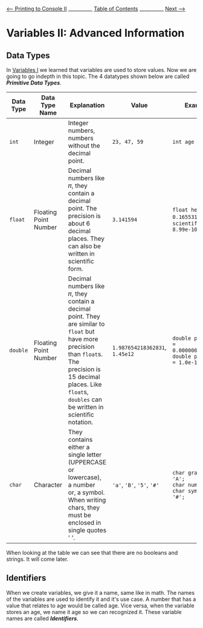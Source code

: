 
[⟵ Printing to Console II](Printing_II.md) __________ [Table of Contents](README.mb) __________ [Next ⟶](next.md)

# Variables II: Advanced Information

## Data Types

In [Variables I](Variables_I.md) we learned that variables are used to store values. Now
 we are going to go indepth in this topic. The 4 datatypes shown below are called **_Primitive Data Types_**.

| Data Type | Data Type Name | Explanation | Value | Example |
| --------- | -------------- | ----------- | ----- | ------- |
| `int` | Integer |Integer numbers, numbers without the decimal point. | `23, 47, 59` | `int age = 18;` |
| `float` | Floating Point Number | Decimal numbers like 𝜋, they contain a decimal point. The precision is about 6 decimal places. They can also be written in scientific form. | `3.141594` | `float height = 0.165531;`, `float scientificForm = 8.99e-10;` |
| `double` | Floating Point Number | Decimal numbers like 𝜋, they contain a decimal point. They are similar to `float` but have more precision than `float`s. The precision is 15 decimal places. Like `float`s, `doubles` can be written in scientific notation. | `1.987654218362831`, `1.45e12` | `double picometer = 0.0000000000001;`<br>`double picometer = 1.0e-12;` |
| `char` | Character | They contains either a single letter (UPPERCASE or lowercase), a number<br> or, a symbol. When writing chars, they must be enclosed in single quotes ' '. | `'a'`, `'B'`, `'5'`, `'#'` | `char grade = 'A';`<br>`char num = '5';`<br>`char symbol = '#';` |

When looking at the table we can see that there are no booleans and strings. It will come later.<br>

## Identifiers

When we create variables, we give it a name, same like in math. The names of the variables are used to identify it and it's use case.
A number that has a value that relates to age would be called age. Vice versa, when the variable stores an age, we name it age so we
can recognized it. These variable names are called **_Identifiers_**.
